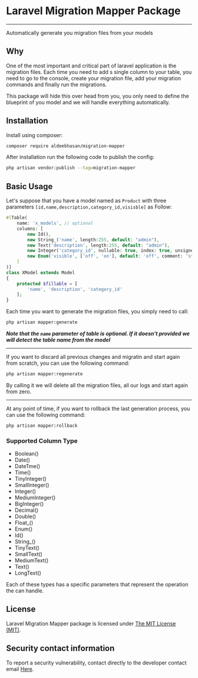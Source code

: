 Laravel Migration Mapper Package
=====
------------
Automatically generate you migration files from your models 

## Why
One of the most important and critical part of laravel application is the migration files.
Each time you need to add s single column to your table, you need to go to the console, create your migration file,
add your migration commands and finally run the migrations.

This package will hide this over head from you, you only need to define the blueprint of you model 
and we will handle everything automatically.

## Installation

Install using composer:

```bash
composer require aldeebhasan/migration-mapper
```

After installation run the following code to publish the config:

```bash
php artisan vendor:publish --tag=migration-mapper
```

## Basic Usage
Let's suppose that you have a model named as `Product` with three parameters `[id,name,description,category_id,visisble]` as Follow:
```php
#[Table(
    name: 'x_models', // optional
    columns: [
        new Id(),
        new String_('name', length:255, default: "admin"),
        new Text('description', length:255, default: "admin"),
        new Integer('category_id', nullable: true, index: true, unsigned: true),
        new Enum('visible', ['off', 'on'], default: 'off', comment: 'status of the product'),
    ]
)]
class XModel extends Model
{
    protected $fillable = [
        'name', 'description', 'category_id'
    ]; 
}
```
Each time you want to generate the migration files, you simply need to call:
```bash
php artisan mapper:generate
```

***Note that the `name` parameter of table is optional. If it doesn't provided we will detect the table name from the model*** 


---
If you want to discard all previous changes and migratin and start again from scratch, 
you can use the following command:
```bash
php artisan mapper:regenerate
```
By calling it we will delete all the migration files, all our logs and start again from zero.

---
At any point of time, if you want to rollback the last generation process, you can use the following command:
```bash
php artisan mapper:rollback
```

### Supported Column Type
* Boolean()
* Date()
* DateTme()
* Time()
* TinyInteger()
* SmallInteger()
* Integer()
* MediumInteger()
* BigInteger()
* Decimal()
* Double()
* Float_()
* Enum()
* Id()
* String_()
* TinyText()
* SmallText()
* MediumText()
* Text()
* LongText()

Each of these types has a specific parameters that represent the operation the can handle.

## License

Laravel Migration Mapper  package is licensed under [The MIT License (MIT)](LICENSE).

## Security contact information

To report a security vulnerability, contact directly to the developer contact email [Here](mailto:aldeeb.91@gmail.com).
